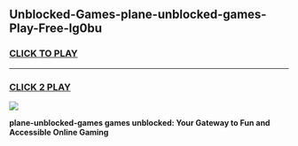 
## Unblocked-Games-plane-unblocked-games-Play-Free-lg0bu
<h3>
<a href="https://premium76.site?title=plane-unblocked-games&ref=18A1">CLICK TO PLAY</a></h3>
<hr>

<h3>
<a href="https://premium76.site?title=plane-unblocked-games&ref=18A1">CLICK 2 PLAY</a>
  
</h3>

<a href="https://premium76.site?title=plane-unblocked-games&ref=18A1"><img src="https://clearcache.store/games.png"></a>


**plane-unblocked-games games unblocked: Your Gateway to Fun and Accessible Online Gaming**
